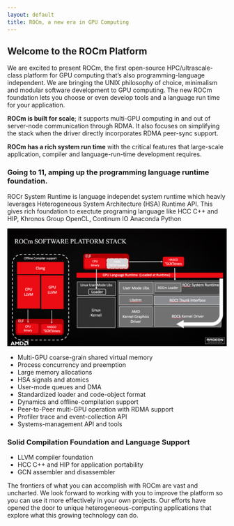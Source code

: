 ```yaml
---
layout: default
title: ROCm, a new era in GPU Computing
---
```


## Welcome to the ROCm Platform

We are excited to present ROCm, the first open-source
HPC/ultrascale-class platform for GPU computing that’s also
programming-language independent. We are bringing the UNIX philosophy
of choice, minimalism and modular software development to GPU
computing. The new ROCm foundation lets you choose or even develop
tools and a language run time for your application.</p>

**ROCm is built for scale**; it supports multi-GPU
computing in and out of server-node communication through RDMA. It
also focuses on simplifying the stack when the driver directly
incorporates RDMA peer-sync support.

**ROCm has a rich system run time** with the critical
features that large-scale application, compiler and language-run-time
development requires.


### Going to 11, amping up the programming language runtime foundation.


ROCr System Runtime is language independet system runtime which
heavly leverages Heterogeneous System Architecture (HSA) Runtime API.
This gives rich foundation to exectute programing language like HCC
C++ and HIP, Khronos Group OpenCL, Continum IO Anaconda Python

![ROCm_Stack_Diagram](images/ROCm_Stack.png)

 * Multi-GPU coarse-grain shared virtual memory
 * Process concurrency and preemption
 * Large memory allocations
 * HSA signals and atomics
 * User-mode queues and DMA
 * Standardized loader and code-object format
 * Dynamics and offline-compilation support
 * Peer-to-Peer multi-GPU operation with RDMA support
 * Profiler trace and event-collection API
 * Systems-management API and tools


### Solid Compilation Foundation and Language Support

 *  LLVM compiler foundation
 *  HCC C++  and HIP for application portability
 *  GCN assembler and disassembler

The frontiers of what you can accomplish with ROCm are vast and
uncharted. We look forward to working with you to improve the platform
so you can use it more effectively in your own projects. Our efforts
have opened the door to unique heterogeneous-computing applications
that explore what this growing technology can do.
